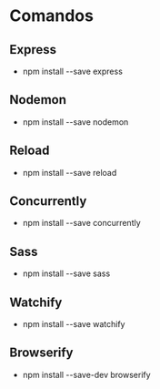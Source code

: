 # Comandos

## Express

- npm install --save express

## Nodemon

- npm install --save nodemon

## Reload

- npm install --save reload

## Concurrently

- npm install --save concurrently

## Sass

- npm install --save sass

## Watchify

- npm install --save watchify

## Browserify

- npm install --save-dev browserify
